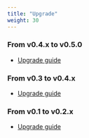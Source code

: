 ```yaml
---
title: "Upgrade"
weight: 30
---
```


### From v0.4.x to v0.5.0
* [Upgrade guide](upgrade-from-v0.4)

### From v0.3 to v0.4.x
* [Upgrade guide](upgrade-from-v0.3)

### From v0.1 to v0.2.x
* [Upgrade guide](upgrade-from-v0.1)
